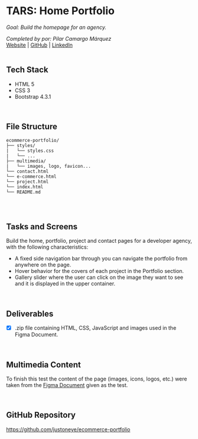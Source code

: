 # TARS: Home Portfolio
_Goal: Build the homepage for an agency._

_Completed by por: Pilar Camargo Márquez_
<br />
[Website](https://about.me/justoneye) | [GitHub](https://github.com/justoneye) | [LinkedIn](https://www.linkedin.com/in/pilarcamargo)
<br /><br />

## Tech Stack

- HTML 5
- CSS 3
- Bootstrap 4.3.1
<br />


## File Structure

```
ecommerce-portfolio/
├── styles/
|   └── styles.css
|   └── ...
├── multimedia/
|   └── images, logo, favicon...
└── contact.html
└── e-commerce.html
└── project.html
└── index.html
└── README.md
  
```
<br />


## Tasks and Screens

Build the home, portfolio, project and contact pages for a developer agency, with the following characteristics:

- A fixed side navigation bar through you can navigate the portfolio from anywhere on the page.
- Hover behavior for the covers of each project in the Portfolio section.
- Gallery slider where the user can click on the image they want to see and it is displayed in the upper container.

<br />


## Deliverables

- [x] .zip file containing HTML, CSS, JavaScript and images used in the Figma Document.

<br />


## Multimedia Content

To finish this test the content of the page (images, icons, logos, etc.) were taken from the [Figma Document](https://www.figma.com/proto/sCzdUj6jnQ3ecfHzXvUKZk/TEST?type=design&node-id=237-225&scaling=min-zoom&page-id=0%3A1) given as the test.

<br />


## GitHub Repository

https://github.com/justoneye/ecommerce-portfolio